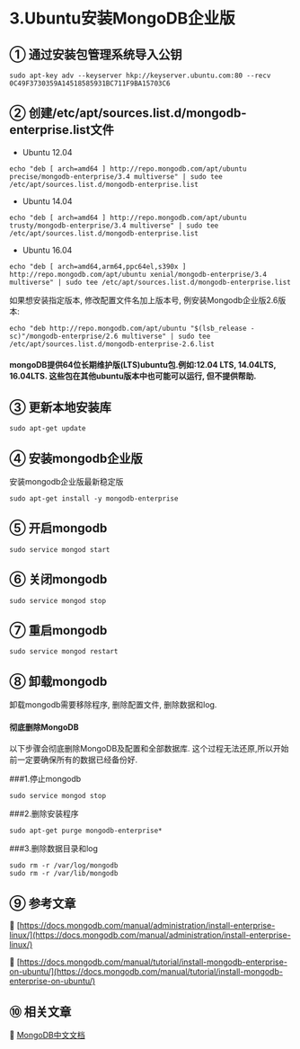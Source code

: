 3.Ubuntu安装MongoDB企业版
===

① 通过安装包管理系统导入公钥
---

```
sudo apt-key adv --keyserver hkp://keyserver.ubuntu.com:80 --recv 0C49F3730359A14518585931BC711F9BA15703C6
```

② 创建/etc/apt/sources.list.d/mongodb-enterprise.list文件
---

* Ubuntu 12.04
```
echo "deb [ arch=amd64 ] http://repo.mongodb.com/apt/ubuntu precise/mongodb-enterprise/3.4 multiverse" | sudo tee /etc/apt/sources.list.d/mongodb-enterprise.list
```
* Ubuntu 14.04
```	
echo "deb [ arch=amd64 ] http://repo.mongodb.com/apt/ubuntu trusty/mongodb-enterprise/3.4 multiverse" | sudo tee /etc/apt/sources.list.d/mongodb-enterprise.list
```
* Ubuntu 16.04	
```
echo "deb [ arch=amd64,arm64,ppc64el,s390x ] http://repo.mongodb.com/apt/ubuntu xenial/mongodb-enterprise/3.4 multiverse" | sudo tee /etc/apt/sources.list.d/mongodb-enterprise.list
```
如果想安装指定版本, 修改配置文件名加上版本号, 例安装Mongodb企业版2.6版本:
```
echo "deb http://repo.mongodb.com/apt/ubuntu "$(lsb_release -sc)"/mongodb-enterprise/2.6 multiverse" | sudo tee /etc/apt/sources.list.d/mongodb-enterprise-2.6.list
```
<div class="bs-callout bs-callout-warning">
    <h4>mongoDB提供64位长期维护版(LTS)ubuntu包.例如:12.04 LTS, 14.04LTS,  16.04LTS. 这些包在其他ubuntu版本中也可能可以运行, 但不提供帮助.
</h4>
</div>

③ 更新本地安装库
---

```
sudo apt-get update
```

④ 安装mongodb企业版
---

安装mongodb企业版最新稳定版
```
sudo apt-get install -y mongodb-enterprise
```

⑤ 开启mongodb
---

```
sudo service mongod start
```

⑥ 关闭mongodb
---

```
sudo service mongod stop
```

⑦ 重启mongodb
---

```
sudo service mongod restart
```

⑧ 卸载mongodb
---

卸载mongodb需要移除程序, 删除配置文件, 删除数据和log.

<div class="bs-callout bs-callout-danger">
    <h4>彻底删除MongoDB</h4>
	以下步骤会彻底删除MongoDB及配置和全部数据库. 这个过程无法还原,所以开始前一定要确保所有的数据已经备份好.
</div>

###1.停止mongodb
```	
sudo service mongod stop
```
###2.删除安装程序
```
sudo apt-get purge mongodb-enterprise*
```
###3.删除数据目录和log
```
sudo rm -r /var/log/mongodb
sudo rm -r /var/lib/mongodb
```

⑨ 参考文章
---

📖 [https://docs.mongodb.com/manual/administration/install-enterprise-linux/](https://docs.mongodb.com/manual/administration/install-enterprise-linux/)

📖 [https://docs.mongodb.com/manual/tutorial/install-mongodb-enterprise-on-ubuntu/](https://docs.mongodb.com/manual/tutorial/install-mongodb-enterprise-on-ubuntu/)


⑩ 相关文章
---

📖 [MongoDB中文文档](https://localhost/article/mongodb/index.html)